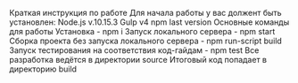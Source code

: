 Краткая инструкция по работе
Для начала работы у вас должент быть установлен:
Node.js v.10.15.3
Gulp v4
npm last version
Основные команды для работы
Установка - npm i
Запуск локального сервера - npm start
Сборка проекта без запуска локального сервера - npm run-script build
Запуск тестирования на соответствия код-гайдам - npm test
Все разработка ведётся в директории source
Итоговый код попадает в директорию build
